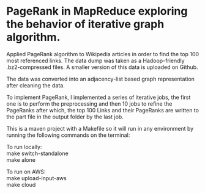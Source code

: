 # PageRank in MapReduce exploring the behavior of iterative graph algorithm.

Applied PageRank algorithm to Wikipedia articles in order to find the
top 100 most referenced links.
The data dump was taken as a Hadoop-friendly .bz2-compressed files.
A smaller version of this data is uploaded on Github.

The data was converted into an adjacency-list based graph representation after
cleaning the data.

To implement PageRank, I implemented a series of iterative jobs, the first one
is to perform the preprocessing and then 10 jobs to refine the PageRanks
after which, the top 100 Links and their PageRanks are written to the part file
in the output folder by the last job.

This is a maven project with a Makefile so it will run in any environment by
running the following commands on the terminal:

To run locally:  <br />
make switch-standalone <br />
make alone <br />

To run on AWS:  <br />
make upload-input-aws  <br />
make cloud  <br />
